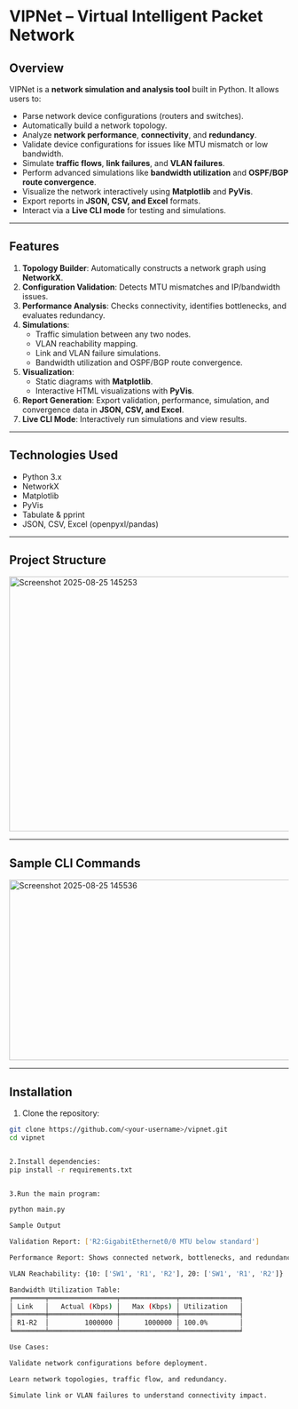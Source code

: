 # VIPNet – Virtual Intelligent Packet Network

## Overview
VIPNet is a **network simulation and analysis tool** built in Python. It allows users to:

- Parse network device configurations (routers and switches).  
- Automatically build a network topology.  
- Analyze **network performance**, **connectivity**, and **redundancy**.  
- Validate device configurations for issues like MTU mismatch or low bandwidth.  
- Simulate **traffic flows**, **link failures**, and **VLAN failures**.  
- Perform advanced simulations like **bandwidth utilization** and **OSPF/BGP route convergence**.  
- Visualize the network interactively using **Matplotlib** and **PyVis**.  
- Export reports in **JSON, CSV, and Excel** formats.  
- Interact via a **Live CLI mode** for testing and simulations.

---

## Features
1. **Topology Builder**: Automatically constructs a network graph using **NetworkX**.  
2. **Configuration Validation**: Detects MTU mismatches and IP/bandwidth issues.  
3. **Performance Analysis**: Checks connectivity, identifies bottlenecks, and evaluates redundancy.  
4. **Simulations**:
   - Traffic simulation between any two nodes.  
   - VLAN reachability mapping.  
   - Link and VLAN failure simulations.  
   - Bandwidth utilization and OSPF/BGP route convergence.  
5. **Visualization**:
   - Static diagrams with **Matplotlib**.  
   - Interactive HTML visualizations with **PyVis**.  
6. **Report Generation**: Export validation, performance, simulation, and convergence data in **JSON, CSV, and Excel**.  
7. **Live CLI Mode**: Interactively run simulations and view results.

---

## Technologies Used
- Python 3.x  
- NetworkX  
- Matplotlib  
- PyVis  
- Tabulate & pprint  
- JSON, CSV, Excel (openpyxl/pandas)

---

## Project Structure
 
 <img width="710" height="459" alt="Screenshot 2025-08-25 145253" src="https://github.com/user-attachments/assets/595fb2c6-a967-43b9-9808-99016a69063d" />

 
---

## Sample CLI Commands
 <img width="624" height="325" alt="Screenshot 2025-08-25 145536" src="https://github.com/user-attachments/assets/9624c769-4fe8-4b52-9c0d-96a705bd1792" />



---

## Installation
1. Clone the repository:
```bash
git clone https://github.com/<your-username>/vipnet.git
cd vipnet


2.Install dependencies:
pip install -r requirements.txt


3.Run the main program:

python main.py

Sample Output

Validation Report: ['R2:GigabitEthernet0/0 MTU below standard']

Performance Report: Shows connected network, bottlenecks, and redundancy.

VLAN Reachability: {10: ['SW1', 'R1', 'R2'], 20: ['SW1', 'R1', 'R2']}

Bandwidth Utilization Table:
╒════════╤═════════════════╤══════════════╤═══════════════╕
│ Link   │   Actual (Kbps) │   Max (Kbps) │ Utilization   │
╞════════╪═════════════════╪══════════════╪═══════════════╡
│ R1-R2  │         1000000 │      1000000 │ 100.0%        │
╘════════╧═════════════════╧══════════════╧═══════════════╛

Use Cases:

Validate network configurations before deployment.

Learn network topologies, traffic flow, and redundancy.

Simulate link or VLAN failures to understand connectivity impact.
